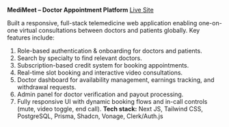 **MediMeet – Doctor Appointment Platform** [Live Site](https://medi-meet-azure.vercel.app/)

Built a responsive, full-stack telemedicine web application enabling one-on-one virtual consultations between doctors and patients globally. Key features include:

1. Role-based authentication & onboarding for doctors and patients.
2. Search by specialty to find relevant doctors.
3. Subscription-based credit system for booking appointments.
4. Real-time slot booking and interactive video consultations.
5. Doctor dashboard for availability management, earnings tracking, and withdrawal requests.
6. Admin panel for doctor verification and payout processing.
7. Fully responsive UI with dynamic booking flows and in-call controls (mute, video toggle, end call).
**Tech stack:** Next JS, Tailwind CSS, PostgreSQL, Prisma, Shadcn, Vonage, Clerk/Auth.js
